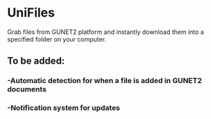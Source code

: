 # UniFiles
Grab files from GUNET2 platform and instantly download them into a specified folder on your computer. 

## To be added:
  ### -Automatic detection for when a file is added in GUNET2 documents
  ### -Notification system for updates
